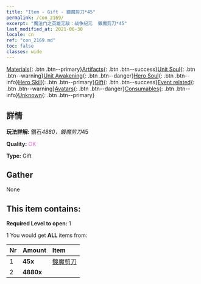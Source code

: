 ```yaml
---
title: "Item - Gift - 鍍魔剪刀*45"
permalink: /con_2169/
excerpt: "魔法门之英雄无敌：战争纪元  鍍魔剪刀*45"
last_modified_at: 2021-06-30
locale: cn
ref: "con_2169.md"
toc: false
classes: wide
---
```

 [Materials](/ItemsCN/){: .btn .btn--primary}[Artifacts](/ItemsCN/Artifacts/){: .btn .btn--success}[Unit Soul](/ItemsCN/UnitSoul/){: .btn .btn--warning}[Unit Awakening](/ItemsCN/UnitAwakening/){: .btn .btn--danger}[Hero Soul](/ItemsCN/HeroSoul/){: .btn .btn--info}[Hero Skill](/ItemsCN/HeroSkill/){: .btn .btn--primary}[Gift](/ItemsCN/Gift/){: .btn .btn--success}[Event related](/ItemsCN/Events/){: .btn .btn--warning}[Avatars](/ItemsCN/Avatars/){: .btn .btn--danger}[Consumables](/ItemsCN/Consumables/){: .btn .btn--info}[Unknown](/ItemsCN/Unknown/){: .btn .btn--primary}

## 詳情
 **玩法詳解:** 鑽石*4880，鍍魔剪刀*45

 **Quality:** <span style="color: #DA70D6">OK</span>

 **Type:** Gift

## Gather

  None

## This item contains:

 **Required Level to open:** 1

 1 You would get **ALL** items  from:

  | Nr | Amount |     Item    |
  |:---|:-------|:------------|
  | 1 |  **45x** | [鍍魔剪刀](/cn/Items/con_2175/) |  | 
  | 2 |  **4880x** | <i class="fas fa-gem"/> |  | 
